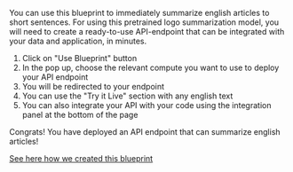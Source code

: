 You can use this blueprint to immediately summarize english articles to short sentences.
For using this pretrained logo summarization model, you will need to create a ready-to-use API-endpoint that can be integrated with your data and application, in minutes.
1. Click on "Use Blueprint" button
2. In the pop up, choose the relevant compute you want to use to deploy your API endpoint
3. You will be redirected to your endpoint
4. You can use the "Try it Live" section with any english text
5. You can also integrate your API with your code using the integration panel at the bottom of the page

Congrats! You have deployed an API endpoint that can summarize english articles!

[See here how we created this blueprint](https://github.com/cnvrg/Blueprints/tree/main/Summarization)
